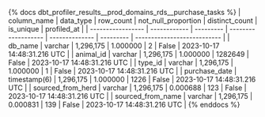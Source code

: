 {% docs dbt_profiler_results__prod_domains_rds__purchase_tasks  %}
| column_name       | data_type    | row_count | not_null_proportion | distinct_count | is_unique | profiled_at                 |
| ----------------- | ------------ | --------- | ------------------- | -------------- | --------- | --------------------------- |
| db_name           | varchar      | 1,296,175 |            1.000000 |              2 |     False | 2023-10-17 14:48:31.216 UTC |
| animal_id         | varchar      | 1,296,175 |            1.000000 |        1282649 |     False | 2023-10-17 14:48:31.216 UTC |
| type_id           | varchar      | 1,296,175 |            1.000000 |              1 |     False | 2023-10-17 14:48:31.216 UTC |
| purchase_date     | timestamp(6) | 1,296,175 |            1.000000 |           1226 |     False | 2023-10-17 14:48:31.216 UTC |
| sourced_from_herd | varchar      | 1,296,175 |            0.000688 |            123 |     False | 2023-10-17 14:48:31.216 UTC |
| sourced_from_name | varchar      | 1,296,175 |            0.000831 |            139 |     False | 2023-10-17 14:48:31.216 UTC |
{% enddocs %}
